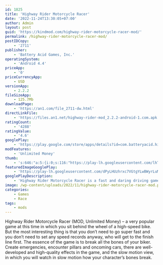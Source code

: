 ```yaml
---
id: 1825
title: 'Highway Rider Motorcycle Racer'
date: '2022-11-24T13:30:05+07:00'
author: Admin
layout: post
guid: 'https://kindmod.com/highway-rider-motorcycle-racer-mod/'
permalink: /highway-rider-motorcycle-racer-mod/
postIDCopy:
    - '2711'
publisher:
    - 'Battery Acid Games, Inc.'
operatingSystem:
    - 'Android 4.4'
priceApp:
    - '0'
priceCurrencyApp:
    - USD
versionApp:
    - 2.2.2
fileSizeApp:
    - 125.7Mb
downloadPage:
    - 'https://an1.com/file_2711-dw.html'
directLinkFile:
    - 'https://files.an1.net/highway-rider-mod_2.2.2-android-1.com.apk'
ratingCount:
    - '4288'
ratingValue:
    - '4.6'
googlePlay:
    - 'https://play.google.com/store/apps/details?id=com.batteryacid.highwayrider'
modFeatures:
    - 'Unlimited Money'
thumb:
    - 's:646:"a:5:{i:0;s:116:"https://play-lh.googleusercontent.com/lhTIXXrTWz_qoddjSnr5FE_ElMAfP76Hv2W5vsoeSiCASJaHwlz3JUoD-IBxRMBu221J=w526-h296";i:1;s:116:"https://play-lh.googleusercontent.com/JB92N4TawI1mrIiiFeCDq-BoTWbnGSeisP8Ns9CuVIuEOuSvZvdYD1NarIubbP7HMJIE=w526-h296";i:2;s:114:"https://play-lh.googleusercontent.com/DJsoDxlbfd8ppFF5ihBrj1sWAR5AyadW6TPhGmSyLYZcQVmcdauQV1dZYZ0Z96EyFw=w526-h296";i:3;s:115:"https://play-lh.googleusercontent.com/YwNF8dJUCs69UKAQbH7xsSqCgToKlua4HfmBWu01Q98bFMQE_PXbW9To1N_lvCtaXfY=w526-h296";i:4;s:114:"https://play-lh.googleusercontent.com/ISWyLNyLVmFKHZShN1foqKwBZVngmlgVVS4yaN21eErlo1Yufbg7DfMmaCUbfXnxIg=w526-h296";}";'
featuredImageGooglePlay:
    - 'https://play-lh.googleusercontent.com/dPyLHUzhrxc7VGtgYLwBWyrLuMwDGMXe6lZwl2nVWSmVw-gFobAVO2vYy-lUTR-T3BQ'
googlePlayDescription:
    - 'Highway Rider Motorcycle Racer is a fast and daring driving game that lets you drive past cars and trucks at blazingly fast speeds on your motorcycle. Dodge traffic, increase your speed and score in this fast, real racing challenge!Drive through insanely fast highways, collect all the unlockable motorcycle riders while sharing pictures and videos of your crashes. Challenge your friends by racing online and customize your ride in Highway Rider!.HIGHWAY RIDER MOTORCYCLE RACER FEATURES:.'
image: /wp-content/uploads/2022/11/highway-rider-motorcycle-racer-mod.png
categories:
    - Games
    - Race
tags:
    - mods
---
```


Highway Rider Motorcycle Racer (MOD, Unlimited Money) – a very popular game at this time in which you sit behind the wheel of a high-speed bike. But the most interesting thing is that you don’t need to go super fast and you don’t need to set any speed records anyway, who will get to the finish line first. The essence of the game is to break all the bones of your biker. Create emergencies, encounter pillars and oncoming cars, there are well-developed and high-quality effects in the game, and the slow motion view, in which you will watch in slow motion how your character’s bones break.